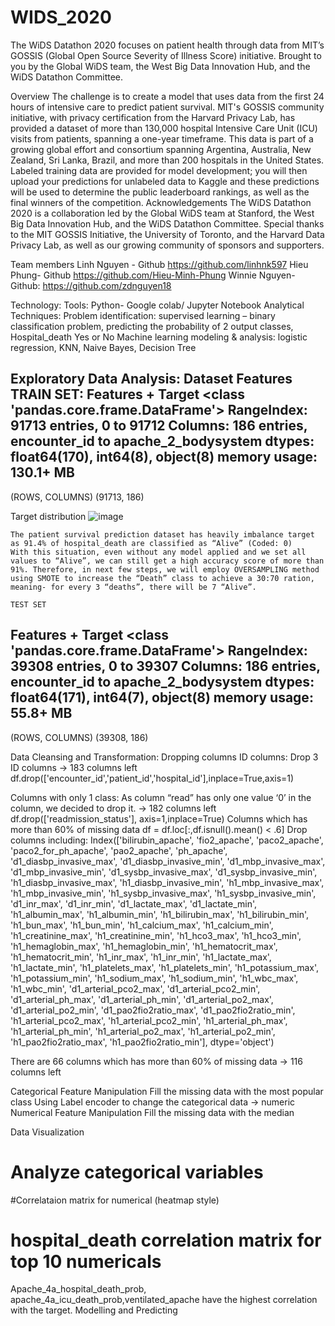 # WIDS_2020
The WiDS Datathon 2020 focuses on patient health through data from MIT’s GOSSIS (Global Open Source Severity of Illness Score) initiative. Brought to you by the Global WiDS team, the West Big Data Innovation Hub, and the WiDS Datathon Committee.

Overview
The challenge is to create a model that uses data from the first 24 hours of intensive care to predict patient survival. MIT's GOSSIS community initiative, with privacy certification from the Harvard Privacy Lab, has provided a dataset of more than 130,000 hospital Intensive Care Unit (ICU) visits from patients, spanning a one-year timeframe. This data is part of a growing global effort and consortium spanning Argentina, Australia, New Zealand, Sri Lanka, Brazil, and more than 200 hospitals in the United States.
Labeled training data are provided for model development; you will then upload your predictions for unlabeled data to Kaggle and these predictions will be used to determine the public leaderboard rankings, as well as the final winners of the competition.
Acknowledgements
​The WiDS Datathon 2020 is a collaboration led by the Global WiDS team at Stanford, the West Big Data Innovation Hub, and the WiDS Datathon Committee. Special thanks to the MIT GOSSIS Initiative, the University of Toronto, and the Harvard Data Privacy Lab, as well as our growing community of sponsors and supporters.

Team members
Linh Nguyen - Github https://github.com/linhnk597 
Hieu Phung- Github https://github.com/Hieu-Minh-Phung
Winnie Nguyen- Github: https://github.com/zdnguyen18 

Technology:
Tools: Python- Google colab/ Jupyter Notebook
Analytical Techniques:
Problem identification: supervised learning – binary classification problem, predicting the probability of 2 output classes, Hospital_death Yes or No
Machine learning modeling & analysis: logistic regression, KNN, Naive Bayes, Decision Tree

Exploratory Data Analysis:
Dataset Features
TRAIN SET:
Features + Target
<class 'pandas.core.frame.DataFrame'>
RangeIndex: 91713 entries, 0 to 91712
Columns: 186 entries, encounter_id to apache_2_bodysystem
dtypes: float64(170), int64(8), object(8)
memory usage: 130.1+ MB
------------------------------------------------------------
(ROWS, COLUMNS) (91713, 186)

Target distribution
![image](https://user-images.githubusercontent.com/59891364/107321284-e1f46c80-6a67-11eb-9f87-5fe7ef41b549.png)
  
	The patient survival prediction dataset has heavily imbalance target as 91.4% of hospital_death are classified as “Alive” (Coded: 0)
	With this situation, even without any model applied and we set all values to “Alive”, we can still get a high accuracy score of more than 91%. Therefore, in next few steps, we will employ OVERSAMPLING method using SMOTE to increase the “Death” class to achieve a 30:70 ration, meaning- for every 3 “deaths”, there will be 7 “Alive”.

	TEST SET
Features + Target
<class 'pandas.core.frame.DataFrame'>
RangeIndex: 39308 entries, 0 to 39307
Columns: 186 entries, encounter_id to apache_2_bodysystem
dtypes: float64(171), int64(7), object(8)
memory usage: 55.8+ MB
------------------------------------------------------------
(ROWS, COLUMNS) (39308, 186)
	
Data Cleansing and Transformation:
Dropping columns
ID columns:
Drop 3 ID columns -> 183 columns left
df.drop(['encounter_id','patient_id','hospital_id'],inplace=True,axis=1)

Columns with only 1 class: 
As column “read” has only one value ‘0’ in the column, we decided to drop it.
-> 182 columns left
df.drop(['readmission_status'], axis=1,inplace=True)
Columns which has more than 60% of missing data
df = df.loc[:,df.isnull().mean() < .6]
Drop columns including: 
Index(['bilirubin_apache', 'fio2_apache', 'paco2_apache', 'paco2_for_ph_apache', 'pao2_apache', 'ph_apache', 'd1_diasbp_invasive_max', 'd1_diasbp_invasive_min', 'd1_mbp_invasive_max', 'd1_mbp_invasive_min', 'd1_sysbp_invasive_max', 'd1_sysbp_invasive_min', 'h1_diasbp_invasive_max', 'h1_diasbp_invasive_min', 'h1_mbp_invasive_max', 'h1_mbp_invasive_min', 'h1_sysbp_invasive_max', 'h1_sysbp_invasive_min', 'd1_inr_max', 'd1_inr_min', 'd1_lactate_max', 'd1_lactate_min', 'h1_albumin_max', 'h1_albumin_min', 'h1_bilirubin_max', 'h1_bilirubin_min', 'h1_bun_max', 'h1_bun_min', 'h1_calcium_max', 'h1_calcium_min', 'h1_creatinine_max', 'h1_creatinine_min', 'h1_hco3_max', 'h1_hco3_min', 'h1_hemaglobin_max', 'h1_hemaglobin_min', 'h1_hematocrit_max', 'h1_hematocrit_min', 'h1_inr_max', 'h1_inr_min', 'h1_lactate_max', 'h1_lactate_min', 'h1_platelets_max', 'h1_platelets_min', 'h1_potassium_max', 'h1_potassium_min', 'h1_sodium_max', 'h1_sodium_min', 'h1_wbc_max', 'h1_wbc_min', 'd1_arterial_pco2_max',
       'd1_arterial_pco2_min', 'd1_arterial_ph_max', 'd1_arterial_ph_min', 'd1_arterial_po2_max', 'd1_arterial_po2_min', 'd1_pao2fio2ratio_max', 'd1_pao2fio2ratio_min', 'h1_arterial_pco2_max', 'h1_arterial_pco2_min', 'h1_arterial_ph_max', 'h1_arterial_ph_min', 'h1_arterial_po2_max', 'h1_arterial_po2_min', 'h1_pao2fio2ratio_max', 'h1_pao2fio2ratio_min'],
      dtype='object')

There are 66 columns which has more than 60% of missing data -> 116 columns left
	
Categorical Feature Manipulation
Fill the missing data with the most popular class
Using Label encoder to change the categorical data -> numeric
	Numerical Feature Manipulation
Fill the missing data with the median

Data Visualization
# Analyze categorical variables




#Correlataion matrix for numerical (heatmap style)



# hospital_death correlation matrix for top 10 numericals


Apache_4a_hospital_death_prob, apache_4a_icu_death_prob,ventilated_apache have the highest correlation with the target.
Modelling and Predicting

